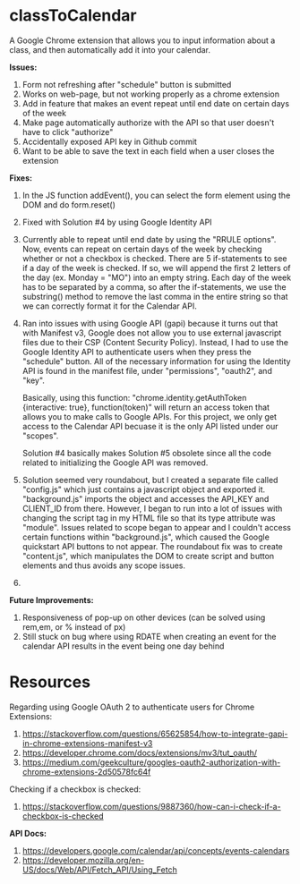 # classToCalendar
A Google Chrome extension that allows you to input information about a class, and then automatically add it into your calendar. 

**Issues:**
1. Form not refreshing after "schedule" button is submitted
2. Works on web-page, but not working properly as a chrome extension
3. Add in feature that makes an event repeat until end date on certain days of the week
4. Make page automatically authorize with the API so that user doesn't have to click "authorize"
5. Accidentally exposed API key in Github commit
6. Want to be able to save the text in each field when a user closes the extension

**Fixes:**
1. In the JS function addEvent(), you can select the form element using the DOM and do form.reset()
2. Fixed with Solution #4 by using Google Identity API
3. Currently able to repeat until end date by using the "RRULE options". Now, events can repeat on certain days of the week by checking whether or not a checkbox is checked. There are 5 if-statements to see if a day of the week is checked. If so, we will append the first 2 letters of the day (ex. Monday = "MO") into an empty string. Each day of the week has to be separated by a comma, so after the if-statements, we use the substring() method to remove the last comma in the entire string so that we can correctly format it for the Calendar API. 
4. Ran into issues with using Google API (gapi) because it turns out that with Manifest v3, Google does not allow you to use external javascript files due to their CSP (Content Security Policy). Instead, I had to use the Google Identity API to authenticate users when they press the "schedule" button. All of the necessary information for using the Identity API is found in the manifest file, under "permissions", "oauth2", and "key". 

    Basically, using this function: "chrome.identity.getAuthToken {interactive: true}, function(token)" will return an access token that allows you to make calls to Google APIs. For this project, we only get access to the Calendar API becuase it is the only API listed under our "scopes". 

    Solution #4 basically makes Solution #5 obsolete since all the code related to initializing the Google API was removed. 

5. Solution seemed very roundabout, but I created a separate file called "config.js" which just contains a javascript object and exported it. "background.js" imports the object and accesses the API_KEY and CLIENT_ID from there. However, I began to run into a lot of issues with changing the script tag in my HTML file so that its type attribute was "module". Issues related to scope began to appear and I couldn't access certain functions within "background.js", which caused the Google quickstart API buttons to not appear. The roundabout fix was to create "content.js", which manipulates the DOM to create script and button elements and thus avoids any scope issues. 

6.

**Future Improvements:**
1. Responsiveness of pop-up on other devices (can be solved using rem,em, or % instead of px)
2. Still stuck on bug where using RDATE when creating an event for the calendar API results in the event being one day behind



# Resources

Regarding using Google OAuth 2 to authenticate users for Chrome Extensions:
1. https://stackoverflow.com/questions/65625854/how-to-integrate-gapi-in-chrome-extensions-manifest-v3
2. https://developer.chrome.com/docs/extensions/mv3/tut_oauth/
3. https://medium.com/geekculture/googles-oauth2-authorization-with-chrome-extensions-2d50578fc64f

Checking if a checkbox is checked:
1. https://stackoverflow.com/questions/9887360/how-can-i-check-if-a-checkbox-is-checked

**API Docs:**
1. https://developers.google.com/calendar/api/concepts/events-calendars
2. https://developer.mozilla.org/en-US/docs/Web/API/Fetch_API/Using_Fetch
